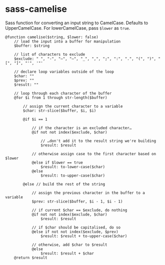 sass-camelise
=============

Sass function for converting an input string to CamelCase. Defaults to UpperCamelCase. For lowerCamelCase, pass `$lower` as `true`.

	@function camelise($string, $lower: false)
		// load the input into a buffer for manipulation
		$buffer: $string
	
		// list of characters to exclude
		$exclude: " ", "-", "–", "—", "_", ",", ";", ":", ".", "(", ")", "[", "]", "'", '"'

		// declare loop variables outside of the loop
		$char: ""
		$prev: ""
		$result: ""
	
		// loop through each character of the buffer
		@for $i from 1 through str-length($buffer)
	
			// assign the current character to a variable
			$char: str-slice($buffer, $i, $i)
	
			@if $i == 1
			
				// if the character is an excluded character…
				@if not not index($exclude, $char)

					// …don't add it to the result string we're building
					$result: $result

				// otherwise assign case to the first character based on $lower
				@else if $lower == true
					$result: to-lower-case($char)
				@else
					$result: to-upper-case($char)
	
			@else // build the rest of the string

				// assign the previous character in the buffer to a variable
				$prev: str-slice($buffer, $i - 1, $i - 1)
	
				// if current $char == $exclude, do nothing
				@if not not index($exclude, $char)
					$result: $result
	
				// if $char should be capitalised, do so
				@else if not not index($exclude, $prev)
					$result: $result + to-upper-case($char)
	
				// otherwise, add $char to $result
				@else
					$result: $result + $char
		@return $result
